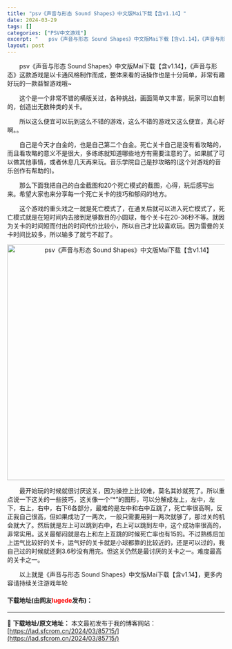 ```yaml
---
title: "psv《声音与形态 Sound Shapes》中文版Mai下载【含v1.14】"
date: 2024-03-29
tags: []
categories: ["PSV中文游戏"]
excerpt: "　　psv《声音与形态 Sound Shapes》中文版Mai下载【含v1.14】，《声音与形态》这款游戏是以卡通风格制作而成，整体来看的话操作也是十分简单，非常有趣好玩的一款益智游戏哦~ 　　这个是一个非常不错的横版关过，各种挑战，画面简单又丰富，玩家可以自制的，创造出无数种类的关卡。 　　所以这&hellip;"
layout: post
---
```


 <p>　　psv《声音与形态 Sound Shapes》中文版Mai下载【含v1.14】，《声音与形态》这款游戏是以卡通风格制作而成，整体来看的话操作也是十分简单，非常有趣好玩的一款益智游戏哦~</p> <p>　　这个是一个非常不错的横版关过，各种挑战，画面简单又丰富，玩家可以自制的，创造出无数种类的关卡。</p> <p>　　所以这么便宜可以玩到这么不错的游戏，这么不错的游戏又这么便宜，真心好啊。。</p> <p>　　自己是今天才白金的，也是自己第二个白金。死亡关卡自己是没有看攻略的，而且看攻略的意义不是很大，多练练就知道哪些地方有需要注意的了。如果腻了可以做其他事情，或者休息几天再来玩。音乐学院自己是抄攻略的(这个对游戏的音乐创作有帮助的)。</p> <p>　　那么下面我把自己的白金截图和20个死亡模式的截图，心得，玩后感写出来。希望大家也来分享每一个死亡关卡的技巧和郁闷的地方。</p> <p>　　这个游戏的重头戏之一就是死亡模式了，在通关后就可以进入死亡模式了，死亡模式就是在短时间内去接到足够数目的小圆球，每个关卡在20-36秒不等。就因为关卡的时间短而付出的时间代价比较小，所以自己才比较喜欢玩。因为雷曼的关卡时间比较多，所以输多了就亏不起了。</p> <p align="center"><img align="" border="0" src="https://lad.sfcrom.cn/wp-content/uploads/2024/03/20240329_660672e3e3c56.jpg" width="546" alt="psv《声音与形态 Sound Shapes》中文版Mai下载【含v1.14】" /></p> <p>　　最开始玩的时候就很讨厌这关，因为操控上比较难，莫名其妙就死了。所以重点说一下这关的一些技巧，这关像一个&ldquo;*&rdquo;的图形，可以分解成左上，左中，左下，右上，右中，右下6各部分，最难的是左中和右中互跳了，死亡率很高啊，反正我自己很高，但如果成功了一两次，一般只需要用到一两次就够了，那过关的机会就大了。然后就是左上可以跳到右中，右上可以跳到左中，这个成功率很高的，非常实用。这关最郁闷就是右上和左上互跳的时候死亡率也有15的。不过熟练后加上运气比较好的关卡，运气好的关卡就是小球都靠的比较近的，还是可以过的，我自己过的时候就还剩3.6秒没有用完。但这关仍然是最讨厌的关卡之一。难度最高的关卡之一。</p> <p>　　以上就是《声音与形态 Sound Shapes》中文版Mai下载【含v1.14】，更多内容请持续关注游戏年轮</p> <p><h4>下载地址(由网友<font color="red">lugede</font>发布)：</h4></p> 

---
📖 **下载地址/原文地址：** 本文最初发布于我的博客网站：[https://lad.sfcrom.cn/2024/03/85715/](https://lad.sfcrom.cn/2024/03/85715/)
